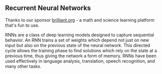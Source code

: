 ## Recurrent Neural Networks

Thanks to our sponsor [brilliant.org](https://brilliant.org/dataskeptics) - a math and science learning platform that's fun to use.

RNNs are a class of deep learning models designed to capture sequential behavior.  An RNN trains a set of weights which depend not just on new input but also on the previous state of the neural network.  This directed cycle allows the training phase to find solutions which rely on the state at a previous time, thus giving the network a form of memory.  RNNs have been used effectively in language analysis, translation, speech recognition, and many other tasks.
